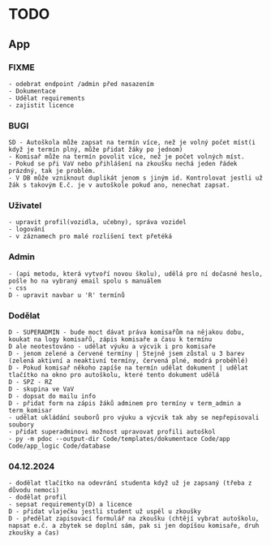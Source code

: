 # TODO

## App

### FIXME
    - odebrat endpoint /admin před nasazením
    - Dokumentace
    - Udělat requirements
    - zajistit licence

### BUGI
    SD - Autoškola může zapsat na termín více, než je volný počet míst(i když je termín plný, může přidat žáky po jednom)
    - Komisař může na termín povolit více, než je počet volných míst.
    - Pokud se při VaV nebo přihlášení na zkoušku nechá jeden řádek prázdný, tak je problém.
    - V DB může vzniknout duplikát jenom s jiným id. Kontrolovat jestli už žák s takovým E.č. je v autoškole pokud ano, nenechat zapsat. 

### Uživatel
    - upravit profil(vozidla, učebny), správa vozidel
    - logování
    - v záznamech pro malé rozlišení text přetéká
    
### Admin 
    - (api metodu, která vytvoří novou školu), udělá pro ní dočasné heslo, pošle ho na vybraný email spolu s manuálem
    - css
    D - upravit navbar u 'R' termínů
### Dodělat
    D - SUPERADMIN - bude moct dávat práva komisařům na nějakou dobu, koukat na logy komisařů, zápis komisaře a času k termínu
    D ale neotestováno - udělat výuku a výcvik i pro komisaře
    D - jenom zelené a červené termíny | Stejně jsem zůstal u 3 barev (zelená aktivní a neaktivní termíny, červená plné, modrá proběhlé)
    D - Pokud komisař někoho zapíše na termín udělat dokument | udělat tlačítko na okno pro autoškolu, které tento dokument udělá
    D - SPZ - RZ
    D - skupina ve VaV
    D - dopsat do mailu info
    D - přidat form na zápis žáků adminem pro termíny v term_admin a term_komisar
    - udělat ukládání souborů pro výuku a výcvik tak aby se nepřepisovali soubory
    - přidat superadminovi možnost upravovat profili autoškol
    - py -m pdoc --output-dir Code/templates/dokumentace Code/app Code/app_logic Code/database

### 04.12.2024
    - dodělat tlačítko na odevrání studenta když už je zapsaný (třeba z důvodu nemoci)
    - dodělat profil
    - sepsat requirementy(D) a licence
    D - přidat vlaječku jestli student už uspěl u zkoušky
    D - předělat zapisovací formulář na zkoušku (chtějí vybrat autoškolu, napsat e.č. a zbytek se doplní sám, pak si jen dopíšou komisaře, druh zkoušky a čas)

    
    
